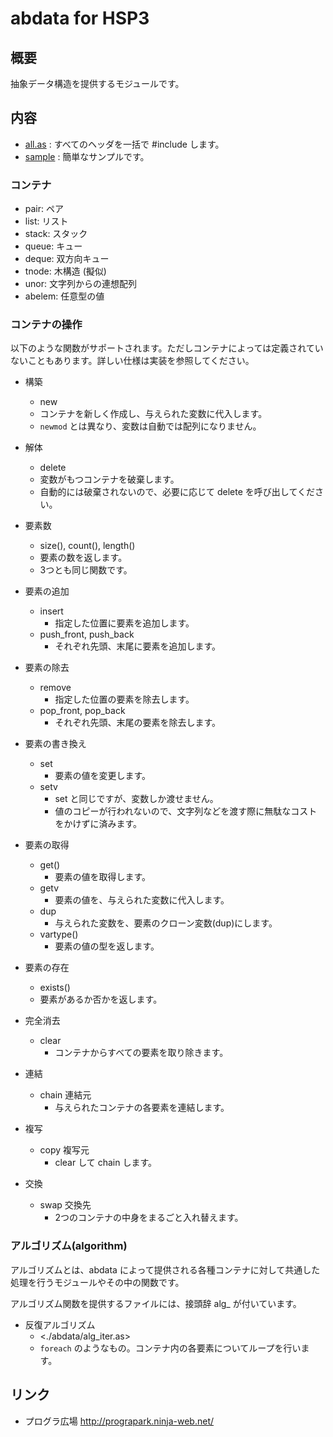 # abdata for HSP3
## 概要
抽象データ構造を提供するモジュールです。

## 内容
* [all.as](./abdata/all.as) : すべてのヘッダを一括で \#include します。
* [sample](./sample) : 簡単なサンプルです。

### コンテナ
* pair: ペア
* list: リスト
* stack: スタック
* queue: キュー
* deque: 双方向キュー
* tnode: 木構造 (擬似)
* unor: 文字列からの連想配列
* abelem: 任意型の値

### コンテナの操作
以下のような関数がサポートされます。ただしコンテナによっては定義されていないこともあります。詳しい仕様は実装を参照してください。

* 構築
  * new
  * コンテナを新しく作成し、与えられた変数に代入します。
  * `newmod` とは異なり、変数は自動では配列になりません。
* 解体
  * delete
  * 変数がもつコンテナを破棄します。
  * 自動的には破棄されないので、必要に応じて delete を呼び出してください。

* 要素数
  * size(), count(), length()
  * 要素の数を返します。
  * 3つとも同じ関数です。
* 要素の追加
  * insert
    * 指定した位置に要素を追加します。
  * push_front, push_back
    * それぞれ先頭、末尾に要素を追加します。
* 要素の除去
  * remove
    * 指定した位置の要素を除去します。
  * pop_front, pop_back
    * それぞれ先頭、末尾の要素を除去します。
* 要素の書き換え
  * set
    * 要素の値を変更します。
  * setv
    * set と同じですが、変数しか渡せません。
    * 値のコピーが行われないので、文字列などを渡す際に無駄なコストをかけずに済みます。
* 要素の取得
  * get()
    * 要素の値を取得します。
  * getv
    * 要素の値を、与えられた変数に代入します。
  * dup
    * 与えられた変数を、要素のクローン変数(dup)にします。
  * vartype()
    * 要素の値の型を返します。
* 要素の存在
  * exists()
  * 要素があるか否かを返します。

* 完全消去
  * clear
    * コンテナからすべての要素を取り除きます。
* 連結
  * chain 連結元
    * 与えられたコンテナの各要素を連結します。
* 複写
  * copy 複写元
    * clear して chain します。
* 交換
  * swap 交換先
    * 2つのコンテナの中身をまるごと入れ替えます。

### アルゴリズム(algorithm)
アルゴリズムとは、abdata によって提供される各種コンテナに対して共通した処理を行うモジュールやその中の関数です。

アルゴリズム関数を提供するファイルには、接頭辞 alg_ が付いています。

* 反復アルゴリズム
  * <./abdata/alg_iter.as>
  * `foreach` のようなもの。コンテナ内の各要素についてループを行います。

## リンク
* プログラ広場 <http://prograpark.ninja-web.net/>
